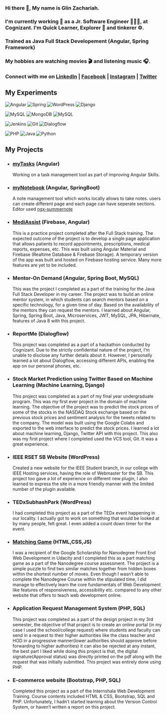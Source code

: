 ### Hi there 👋, My name is Glin Zachariah. 

### I'm currently working 💼  as a Jr. Software Engineer  👨🏻‍💻, at Cognizant. I'm Quick Learner, Explorer 🚀  and tinkerer ⚙️.

### Trained as Java Full Stack Developement (Angular, Spring Framework)

### My hobbies are watching movies 🎬 and listening music 🎧. 

### Connect with me on [LinkedIn](https://www.linkedin.com/in/glinzachariah) | [Facebook](https://www.facebook.com/glinzac) | [Instagram](http://instagram.com/glinzac) | [Twitter](https://twitter.com/glinzac)


## My Experiments

 ![Angular](https://img.shields.io/badge/Framework-Angular-red)  ![Spring](https://img.shields.io/badge/Framework-Spring-green)   ![WordPress](https://img.shields.io/badge/framework-WordPress-lightblue)  ![Django](https://img.shields.io/badge/framework-Django-darkgreen)
 
 ![MySQL](https://img.shields.io/badge/Database-MySQL-blue)   ![MongoDB](https://img.shields.io/badge/Database-MongoDB-green)  ![MySQL](https://img.shields.io/badge/Database-Firebase-yellow)
 
 ![Jenkins](https://img.shields.io/badge/tools-Jenkins-blue)  ![Git](https://img.shields.io/badge/tools-Git-orange)  ![Dialogflow](https://img.shields.io/badge/tools-Dialogflow-orange)

 
 ![PHP](https://img.shields.io/badge/lang-PHP-darkblue)  ![Java](https://img.shields.io/badge/lang-Java-blue)  ![Python](https://img.shields.io/badge/lang-python-blue)

##  My Projects

  - ### [myTasks](https://github.com/GlinZachariah/myTasks) (Angular)
       Working on a task management tool as part of improving Angular Skills.

  - ### [myNotebook](https://glinzachariah.github.io/myNotebook/) (Angular, SpringBoot)
       A note management tool which works locally allows to take notes. users can create different page and each page can have seperate sections. Editor used [ngx-summernote](https://github.com/lula/ngx-summernote)

  - ### [MediAssist](https://mediassist-zac.web.app/) (Firebase, Angular)
       This is a practice project completed after the Full Stack training. The expected outcome of the project is to develop a single page application that allows patients to record appointments, prescriptions, medical reports, expenses, etc. This was built using Angular Material and Firebase (Realtime Database & Firebase Storage). A temporary version of the app was built and hosted on Firebase hosting service. Many more features are yet to be included.
       
   - ### Mentor-On Demand (Angular, Spring Boot, MySQL)
       This was the project I completed as a part of the training for the Java Full Stack Developer in my career. The project was to build an online mentor system, in which students can search mentors based on a specific technology, for a given time of day. Based on the availability of the mentors they can request the mentors. I learned about Angular, Spring, Spring Boot, Java, Microservices, JWT, MySQL, JPA, Hibernate, features of Java 8 with this project.
       
   - ### ReportMe (Dialogflow)
        This project was completed as a part of a hackathon conducted by Cognizant. Due to the strictly confidential nature of the project, I’m unable to disclose any further details about it. However, I personally learned a lot about Dialogflow, accessing different APIs, enabling the app on our personal phones, etc.

   - ### Stock Market Prediction using Twitter Based on Machine Learning (Machine Learning, Django)
        This project was completed as a part of my final year undergraduate program. This was my first ever project in the domain of machine learning. The objective of the project was to predict the stock prices of some of the stocks in the NASDAQ Stock exchange based on the previous stock prices and sentiment analysis for the tweets related to the company. The model was built using the Google Colabs and exported to the web interface to predict the stock prices. I learned a lot about machine learning, Django, Twitter API with this project. This also was my first project where I completed used the VCS tool, Git. It was a great experience.
        
   - ### IEEE RSET SB Website (WordPress)
        Created a new website for the IEEE Student branch, in our college with IEEE Hosting services, having the role of Webmaster for the SB. This project too gave a lot of experience on different new plugin, I also learned to express the site in a more friendly manner with the limited number of the plugin available.
         
   - ### TEDxSubhashPark (WordPress)
        I had completed this project as a part of the TEDx event happening in our locality. I actually got to work on something that would be looked at by many people, felt great. I even added a count down timer for the event.

   - ### [Matching Game](https://glinzachariah.github.io/fend-project-2/) (HTML,CSS,JS)
       I was a recipient of the Google Scholarship for Nanodegree Front End Web Development in Udacity and I completed this as a part matching game as a part of the Nanodegree course assessment. The project is a simple puzzle to find two similar matches together from hidden boxes within the shortest number of moves. Even though I wasn’t able to complete the Nanodegree Course within the stipulated time, I did manage to effectively learn the core fundamentals of Web Development like features of responsiveness, accessibility etc. compared to any other website that offers to teach web development online.

  - ###  Application Request Management System (PHP, SQL)
      This project was completed as a part of the design project in my 3rd semester, the objective of that project is to create an online portal (in my case I used the school/college request) where students and faculty can send in a request to their higher authorities like the class teacher and HOD in a progressive manner(lower authorities should approve before forwarding to higher authorities) it can also be rejected at any instant, the best part I liked while doing this project is that, the digital signature(Approval status) was directly printed on the pdf along with the request that was initially submitted. This project was entirely done using PHP.

  - ### E-commerce website (Bootstrap, PHP, SQL)
       Completed this project as a part of the Internshala Web Development Training. Course contents included HTML & CSS, Bootstrap, SQL and PHP. Unfortunately, I hadn’t started learning about the Version Control System, or haven’t written a report on this project.
<!--
**GlinZachariah/GlinZachariah** is a ✨ _special_ ✨ repository because its `README.md` (this file) appears on your GitHub profile.

Here are some ideas to get you started:

- 🔭 I’m currently working on ...
- 🌱 I’m currently learning ...
- 👯 I’m looking to collaborate on ...
- 🤔 I’m looking for help with ...
- 💬 Ask me about ...
- 📫 How to reach me: ...
- 😄 Pronouns: ...
- ⚡ Fun fact: ...
-->
